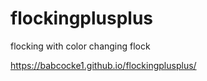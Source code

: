 # flockingplusplus
flocking with color changing flock

https://babcocke1.github.io/flockingplusplus/
